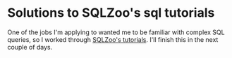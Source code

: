 # Solutions to SQLZoo's sql tutorials #
One of the jobs I'm applying to wanted me to be familiar with complex SQL queries, so I worked through <a href="http://sqlzoo.net/" target="_blank">SQLZoo's tutorials</a>. I'll finish this in the next couple of days.